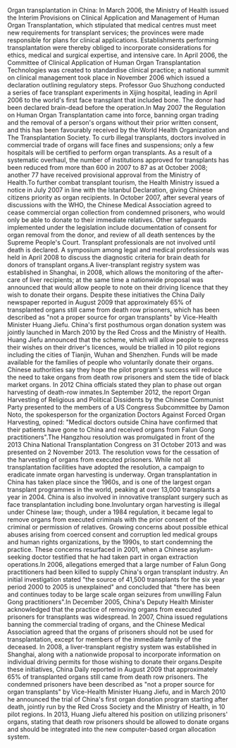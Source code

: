 Organ transplantation in China: In March 2006, the Ministry of Health issued the Interim Provisions on Clinical Application and Management of Human Organ Transplantation, which stipulated that medical centres must meet new requirements for transplant services; the provinces were made responsible for plans for clinical applications. Establishments performing transplantation were thereby obliged to incorporate considerations for ethics, medical and surgical expertise, and intensive care. In April 2006, the Committee of Clinical Application of Human Organ Transplantation Technologies was created to standardise clinical practice; a national summit on clinical management took place in November 2006 which issued a declaration outlining regulatory steps. Professor Guo Shuzhong conducted a series of face transplant experiments in Xijing hospital, leading in April 2006 to the world's first face transplant that included bone. The donor had been declared brain-dead before the operation.In May 2007 the Regulation on Human Organ Transplantation came into force, banning organ trading and the removal of a person's organs without their prior written consent, and this has been favourably received by the World Health Organization and The Transplantation Society. To curb illegal transplants, doctors involved in commercial trade of organs will face fines and suspensions; only a few hospitals will be certified to perform organ transplants. As a result of a systematic overhaul, the number of institutions approved for transplants has been reduced from more than 600 in 2007 to 87 as at October 2008; another 77 have received provisional approval from the Ministry of Health.To further combat transplant tourism, the Health Ministry issued a notice in July 2007 in line with the Istanbul Declaration, giving Chinese citizens priority as organ recipients. In October 2007, after several years of discussions with the WHO, the Chinese Medical Association agreed to cease commercial organ collection from condemned prisoners, who would only be able to donate to their immediate relatives. Other safeguards implemented under the legislation include documentation of consent for organ removal from the donor, and review of all death sentences by the Supreme People's Court. Transplant professionals are not involved until death is declared. A symposium among legal and medical professionals was held in April 2008 to discuss the diagnostic criteria for brain death for donors of transplant organs.A liver-transplant registry system was established in Shanghai, in 2008, which allows the monitoring of the after-care of liver recipients; at the same time a nationwide proposal was announced that would allow people to note on their driving licence that they wish to donate their organs. Despite these initiatives the China Daily newspaper reported in August 2009 that approximately 65% of transplanted organs still came from death row prisoners, which has been described as "not a proper source for organ transplants" by Vice-Health Minister Huang Jiefu. China's first posthumous organ donation system was jointly launched in March 2010 by the Red Cross and the Ministry of Health. Huang Jiefu announced that the scheme, which will allow people to express their wishes on their driver's licences, would be trialled in 10 pilot regions including the cities of Tianjin, Wuhan and Shenzhen. Funds will be made available for the families of people who voluntarily donate their organs. Chinese authorities say they hope the pilot program's success will reduce the need to take organs from death row prisoners and stem the tide of black market organs. In 2012 China officials stated they plan to phase out organ harvesting of death-row inmates.In September 2012, the report Organ Harvesting of Religious and Political Dissidents by the Chinese Communist Party presented to the members of a US Congress Subcommittee by Damon Noto, the spokesperson for the organization Doctors Against Forced Organ Harvesting, opined: "Medical doctors outside China have confirmed that their patients have gone to China and received organs from Falun Gong practitioners".The Hangzhou resolution was promulgated in front of the 2013 China National Transplantation Congress on 31 October 2013 and was presented on 2 November 2013. The resolution vows for the cessation of the harvesting of organs from executed prisoners. While not all transplantation facilities have adopted the resolution, a campaign to eradicate inmate organ harvesting is underway. Organ transplantation in China has taken place since the 1960s, and is one of the largest organ transplant programmes in the world, peaking at over 13,000 transplants a year in 2004. China is also involved in innovative transplant surgery such as face transplantation including bone.Involuntary organ harvesting is illegal under Chinese law; though, under a 1984 regulation, it became legal to remove organs from executed criminals with the prior consent of the criminal or permission of relatives. Growing concerns about possible ethical abuses arising from coerced consent and corruption led medical groups and human rights organizations, by the 1990s, to start condemning the practice. These concerns resurfaced in 2001, when a Chinese asylum-seeking doctor testified that he had taken part in organ extraction operations.In 2006, allegations emerged that a large number of Falun Gong practitioners had been killed to supply China's organ transplant industry. An initial investigation stated "the source of 41,500 transplants for the six year period 2000 to 2005 is unexplained" and concluded that "there has been and continues today to be large scale organ seizures from unwilling Falun Gong practitioners".In December 2005, China's Deputy Health Minister acknowledged that the practice of removing organs from executed prisoners for transplants was widespread. In 2007, China issued regulations banning the commercial trading of organs, and the Chinese Medical Association agreed that the organs of prisoners should not be used for transplantation, except for members of the immediate family of the deceased. In 2008, a liver-transplant registry system was established in Shanghai, along with a nationwide proposal to incorporate information on individual driving permits for those wishing to donate their organs.Despite these initiatives, China Daily reported in August 2009 that approximately 65% of transplanted organs still came from death row prisoners.  The condemned prisoners have been described as "not a proper source for organ transplants" by Vice-Health Minister Huang Jiefu, and in March 2010 he announced the trial of China's first organ donation program starting after death, jointly run by the Red Cross Society and the Ministry of Health, in 10 pilot regions. In 2013, Huang Jiefu altered his position on utilizing prisoners' organs, stating that death row prisoners should be allowed to donate organs and should be integrated into the new computer-based organ allocation system.
